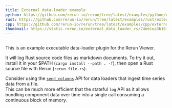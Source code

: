 ```yaml
---
title: External data-loader example
python: https://github.com/rerun-io/rerun/tree/latest/examples/python/external_data_loader/rerun-loader-python-file.py
rust: https://github.com/rerun-io/rerun/tree/latest/examples/rust/external_data_loader/src/main.rs
cpp: https://github.com/rerun-io/rerun/tree/latest/examples/cpp/external_data_loader/main.cpp
thumbnail: https://static.rerun.io/external_data_loader_rs/74eecea3b16fee7fab01045e3bfdd90ba6c59bc9/480w.png
---
```


<picture>
  <img src="https://static.rerun.io/external_data_loader_rs/74eecea3b16fee7fab01045e3bfdd90ba6c59bc9/full.png" alt="">
  <source media="(max-width: 480px)" srcset="https://static.rerun.io/external_data_loader_rs/74eecea3b16fee7fab01045e3bfdd90ba6c59bc9/480w.png">
  <source media="(max-width: 768px)" srcset="https://static.rerun.io/external_data_loader_rs/74eecea3b16fee7fab01045e3bfdd90ba6c59bc9/768w.png">
  <source media="(max-width: 1024px)" srcset="https://static.rerun.io/external_data_loader_rs/74eecea3b16fee7fab01045e3bfdd90ba6c59bc9/1024w.png">
  <source media="(max-width: 1200px)" srcset="https://static.rerun.io/external_data_loader_rs/74eecea3b16fee7fab01045e3bfdd90ba6c59bc9/1200w.png">
</picture>

This is an example executable data-loader plugin for the Rerun Viewer.

It will log Rust source code files as markdown documents.
To try it out, install it in your $PATH (`cargo install --path . -f`), then open a Rust source file with Rerun (`rerun file.rs`).

Consider using the [`send_columns`](https://docs.rs/rerun/latest/rerun/struct.RecordingStream.html#method.send_columns) API for data loaders that ingest time series data from a file.  
This can be much more efficient that the stateful `log` API as it allows bundling
component data over time into a single call consuming a continuous block of memory.
